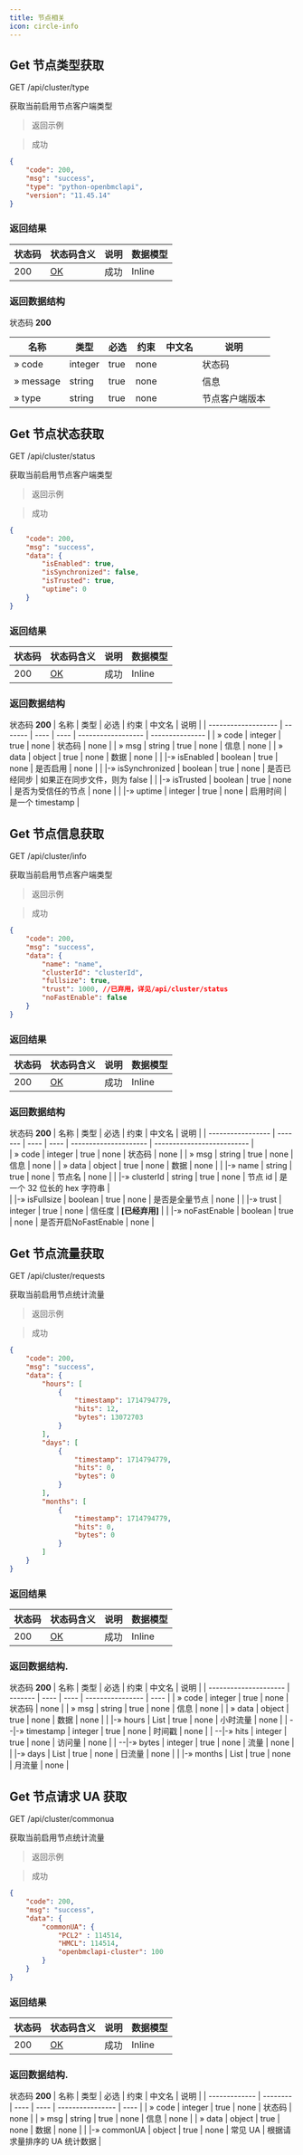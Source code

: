 ```yaml
---
title: 节点相关
icon: circle-info
---
```



## Get 节点类型获取

GET /api/cluster/type

获取当前启用节点客户端类型

> 返回示例

> 成功

```json
{
    "code": 200,
    "msg": "success",
    "type": "python-openbmclapi",
    "version": "11.45.14"
}
```

### 返回结果

| 状态码 | 状态码含义                                               | 说明 | 数据模型  |
| ------ | ------------------------------------------------------- | ---- | -------- |
| 200    | [OK](https://tools.ietf.org/html/rfc7231#section-6.3.1) | 成功 | Inline   |

### 返回数据结构

状态码 **200**

| 名称      | 类型     | 必选 | 约束 | 中文名  | 说明   |
| --------- | ------- | ---- | ---- | ------ | ------ |
| » code    | integer | true | none |        | 状态码 |
| » message | string  | true | none |        | 信息   |
| » type    | string  | true | none |        | 节点客户端版本   |




## Get 节点状态获取

GET /api/cluster/status

获取当前启用节点客户端类型

> 返回示例

> 成功

```json
{
    "code": 200,
    "msg": "success",
    "data": {
        "isEnabled": true,
        "isSynchronized": false,
        "isTrusted": true,
        "uptime": 0
    }
}
```

### 返回结果

| 状态码 | 状态码含义                                               | 说明 | 数据模型  |
| ------ | ------------------------------------------------------- | ---- | -------- |
| 200    | [OK](https://tools.ietf.org/html/rfc7231#section-6.3.1) | 成功 | Inline   |

### 返回数据结构

状态码 **200**
| 名称                 | 类型    | 必选 | 约束 | 中文名             | 说明                        |
| ------------------- | ------- | ---- | ---- | ------------------ | ---------------            |
| » code              | integer | true | none | 状态码             | none                       |
| » msg               | string  | true | none | 信息               | none                       |
| » data              | object  | true | none | 数据               | none                       |
| \|-» isEnabled      | boolean | true | none | 是否启用           | none                       |
| \|-» isSynchronized | boolean | true | none | 是否已经同步       | 如果正在同步文件，则为 false |
| \|-» isTrusted      | boolean | true | none | 是否为受信任的节点  | none                       |
| \|-» uptime         | integer | true | none | 启用时间           | 是一个 timestamp            |



## Get 节点信息获取

GET /api/cluster/info

获取当前启用节点客户端类型

> 返回示例

> 成功

```json
{
    "code": 200,
    "msg": "success",
    "data": {
        "name": "name",
        "clusterId": "clusterId",
        "fullsize": true,
        "trust": 1000, //已弃用，详见/api/cluster/status
        "noFastEnable": false
    }
}
```

### 返回结果

| 状态码 | 状态码含义                                               | 说明 | 数据模型  |
| ------ | ------------------------------------------------------- | ---- | -------- |
| 200    | [OK](https://tools.ietf.org/html/rfc7231#section-6.3.1) | 成功 | Inline   |

### 返回数据结构

状态码 **200**
| 名称              | 类型    | 必选  | 约束 | 中文名                 | 说明                       |
| ----------------- | ------- | ---- | ---- | --------------------- | -------------------------- |  
| » code            | integer | true | none | 状态码                 | none                       |
| » msg             | string  | true | none | 信息                   | none                       |
| » data            | object  | true | none | 数据                   | none                       |
| \|-» name         | string  | true | none | 节点名                 | none                       |
| \|-» clusterId    | string  | true | none | 节点 id                | 是一个 32 位长的 hex 字符串 |         
| \|-» isFullsize   | boolean | true | none | 是否是全量节点         | none                       |
| \|-» trust        | integer | true | none | 信任度                 | **[已经弃用]**             |
| \|-» noFastEnable | boolean | true | none | 是否开启NoFastEnable   | none                       |

## Get 节点流量获取

GET /api/cluster/requests

获取当前启用节点统计流量

> 返回示例

> 成功

```json
{
    "code": 200,
    "msg": "success",
    "data": {
        "hours": [
            {
                "timestamp": 1714794779,
                "hits": 12,
                "bytes": 13072703
            }
        ],
        "days": [
            {
                "timestamp": 1714794779,
                "hits": 0,
                "bytes": 0
            }
        ],
        "months": [
            {
                "timestamp": 1714794779,
                "hits": 0,
                "bytes": 0
            }
        ]
    }
}
```

### 返回结果

| 状态码 | 状态码含义                                               | 说明 | 数据模型  |
| ------ | ------------------------------------------------------- | ---- | -------- |
| 200    | [OK](https://tools.ietf.org/html/rfc7231#section-6.3.1) | 成功 | Inline   |

### 返回数据结构.

状态码 **200**
| 名称                  | 类型     | 必选 | 约束 | 中文名           | 说明 |
| --------------------- | ------- | ---- | ---- | ---------------- | ---- |
| » code                | integer | true | none | 状态码           | none |
| » msg                 | string  | true | none | 信息             | none |
| » data                | object  | true | none | 数据             | none |
| \|-» hours            | List    | true | none | 小时流量         | none |
| --\|-» timestamp      | integer | true | none | 时间戳           | none |
| --\|-» hits           | integer | true | none | 访问量           | none |
| --\|-» bytes          | integer | true | none | 流量             | none |
| \|-» days             | List    | true | none | 日流量           | none |
| \|-» months           | List    | true | none | 月流量           | none |

## Get 节点请求 UA 获取

GET /api/cluster/commonua

获取当前启用节点统计流量

> 返回示例

> 成功

```json
{
    "code": 200,
    "msg": "success",
    "data": {
        "commonUA": {
            "PCL2" : 114514,
            "HMCL": 114514,
            "openbmclapi-cluster": 100
        }
    }
}
```

### 返回结果

| 状态码 | 状态码含义                                               | 说明 | 数据模型  |
| ------ | ------------------------------------------------------- | ---- | -------- |
| 200    | [OK](https://tools.ietf.org/html/rfc7231#section-6.3.1) | 成功 | Inline   |

### 返回数据结构.

状态码 **200**
| 名称          | 类型     | 必选  | 约束 | 中文名           | 说明                        |
| ------------- | -------- | ---- | ---- | ---------------- | ----                       |
| » code        | integer  | true | none | 状态码           | none                       |
| » msg         | string   | true | none | 信息             | none                       |
| » data        | object   | true | none | 数据             | none                       |
| \|-» commonUA | object   | true | none | 常见 UA          | 根据请求量排序的 UA 统计数据 |
